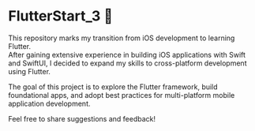 # FlutterStart_3 🚀

This repository marks my transition from iOS development to learning Flutter.  
After gaining extensive experience in building iOS applications with Swift and SwiftUI, I decided to expand my skills to cross-platform development using Flutter.  

The goal of this project is to explore the Flutter framework, build foundational apps, and adopt best practices for multi-platform mobile application development.  

Feel free to share suggestions and feedback!  

